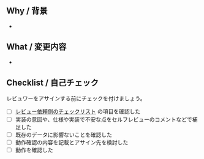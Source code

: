 ## Why / 背景

- 

## What / 変更内容

- 

## Checklist / 自己チェック

レビュワーをアサインする前にチェックを付けましょう。

- [ ] [レビュー依頼側のチェックリスト](https://www.notion.so/henry-inc/Code-review-55c4fcd2587444ca987480a813a7b93a) の項目を確認した
- [ ] 実装の意図や、仕様や実装で不安な点をセルフレビューのコメントなどで補足した
- [ ] 既存のデータに影響ないことを確認した
- [ ] 動作確認の内容を記載とアサイン先を検討した
- [ ] 動作を確認した
